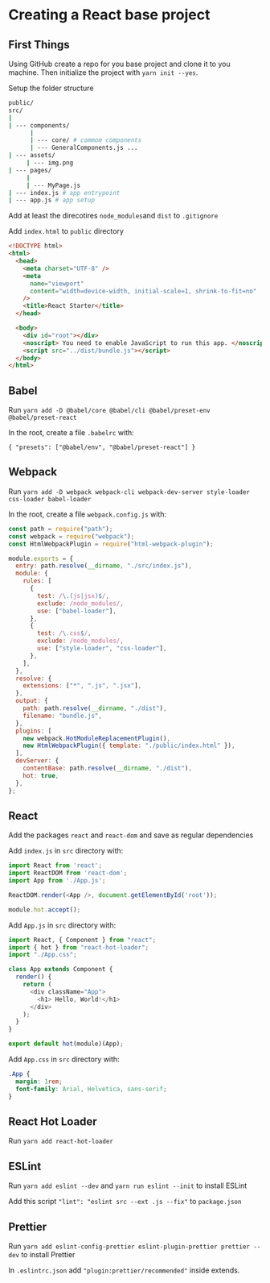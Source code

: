# Creating a React base project

## First Things

Using GitHub create a repo for you base project and clone it to you machine. Then initialize the project with `yarn init --yes`.

Setup the folder structure

```bash
public/
src/
|
| --- components/
      |
      | --- core/ # commom components
      | --- GeneralComponents.js ...
| --- assets/
     | --- img.png
| --- pages/
     |
     | --- MyPage.js
| --- index.js # app entrypoint
| --- app.js # app setup
```

Add at least the direcotires `node_modules`and `dist` to `.gitignore`

Add `index.html` to `public` directory

```html
<!DOCTYPE html>
<html>
  <head>
    <meta charset="UTF-8" />
    <meta
      name="viewport"
      content="width=device-width, initial-scale=1, shrink-to-fit=no"
    />
    <title>React Starter</title>
  </head>

  <body>
    <div id="root"></div>
    <noscript> You need to enable JavaScript to run this app. </noscript>
    <script src="../dist/bundle.js"></script>
  </body>
</html>
```

## Babel

Run `yarn add -D @babel/core @babel/cli @babel/preset-env @babel/preset-react`

In the root, create a file `.babelrc` with:

`{ "presets": ["@babel/env", "@babel/preset-react"] }`

## Webpack

Run `yarn add -D webpack webpack-cli webpack-dev-server style-loader css-loader babel-loader`

In the root, create a file `webpack.config.js` with:

```javascript
const path = require("path");
const webpack = require("webpack");
const HtmlWebpackPlugin = require("html-webpack-plugin");

module.exports = {
  entry: path.resolve(__dirname, "./src/index.js"),
  module: {
    rules: [
      {
        test: /\.(js|jsx)$/,
        exclude: /node_modules/,
        use: ["babel-loader"],
      },
      {
        test: /\.css$/,
        exclude: /node_modules/,
        use: ["style-loader", "css-loader"],
      },
    ],
  },
  resolve: {
    extensions: ["*", ".js", ".jsx"],
  },
  output: {
    path: path.resolve(__dirname, "./dist"),
    filename: "bundle.js",
  },
  plugins: [
    new webpack.HotModuleReplacementPlugin(),
    new HtmlWebpackPlugin({ template: "./public/index.html" }),
  ],
  devServer: {
    contentBase: path.resolve(__dirname, "./dist"),
    hot: true,
  },
};

```

## React

Add the packages `react` and `react-dom` and save as regular dependencies

Add `index.js` in `src` directory with:

```javascript
import React from 'react';
import ReactDOM from 'react-dom';
import App from './App.js';

ReactDOM.render(<App />, document.getElementById('root'));

module.hot.accept();
```

Add `App.js` in `src` directory with:

```javascript
import React, { Component } from "react";
import { hot } from "react-hot-loader";
import "./App.css";

class App extends Component {
  render() {
    return (
      <div className="App">
        <h1> Hello, World!</h1>
      </div>
    );
  }
}

export default hot(module)(App);
```

Add `App.css` in `src` directory with:

```css
.App {
  margin: 1rem;
  font-family: Arial, Helvetica, sans-serif;
}
```

## React Hot Loader

Run `yarn add react-hot-loader`

## ESLint

Run `yarn add eslint --dev` and `yarn run eslint --init` to install ESLint

Add this script `"lint": "eslint src --ext .js --fix"` to `package.json`

## Prettier

Run `yarn add eslint-config-prettier eslint-plugin-prettier prettier --dev` to install Prettier

In `.eslintrc.json` add `"plugin:prettier/recommended"` inside extends.
